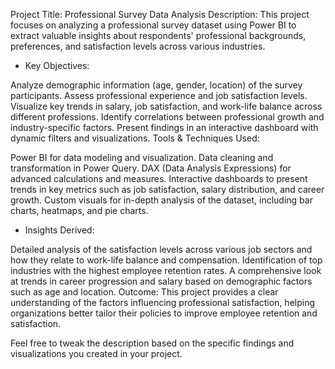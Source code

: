 Project Title: Professional Survey Data Analysis
Description:
This project focuses on analyzing a professional survey dataset using Power BI to extract valuable insights about respondents' professional backgrounds, preferences, and satisfaction levels across various industries.

- Key Objectives:

Analyze demographic information (age, gender, location) of the survey participants.
Assess professional experience and job satisfaction levels.
Visualize key trends in salary, job satisfaction, and work-life balance across different professions.
Identify correlations between professional growth and industry-specific factors.
Present findings in an interactive dashboard with dynamic filters and visualizations.
Tools & Techniques Used:

Power BI for data modeling and visualization.
Data cleaning and transformation in Power Query.
DAX (Data Analysis Expressions) for advanced calculations and measures.
Interactive dashboards to present trends in key metrics such as job satisfaction, salary distribution, and career growth.
Custom visuals for in-depth analysis of the dataset, including bar charts, heatmaps, and pie charts.

- Insights Derived:

Detailed analysis of the satisfaction levels across various job sectors and how they relate to work-life balance and compensation.
Identification of top industries with the highest employee retention rates.
A comprehensive look at trends in career progression and salary based on demographic factors such as age and location.
Outcome: This project provides a clear understanding of the factors influencing professional satisfaction, helping organizations better tailor their policies to improve employee retention and satisfaction.

Feel free to tweak the description based on the specific findings and visualizations you created in your project. 
